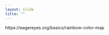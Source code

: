 ```yaml
---
layout: slide
title: ""
---
```


<section data-background-image="assets/images/Slide14.png" data-background-size="90%" data-background-position="center"></section>

<section markdown="1">  
https://eagereyes.org/basics/rainbow-color-map
</section>